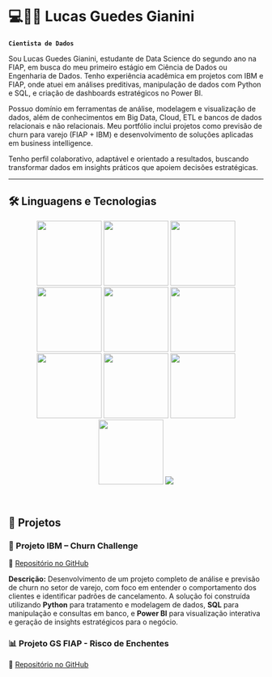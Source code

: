 # 💻👨‍💻 Lucas Guedes Gianini

**`Cientista de Dados`**

Sou Lucas Guedes Gianini, estudante de Data Science do segundo ano na FIAP, em busca do meu primeiro estágio em Ciência de Dados ou Engenharia de Dados. Tenho experiência acadêmica em projetos com IBM e FIAP, onde atuei em análises preditivas, manipulação de dados com Python e SQL, e criação de dashboards estratégicos no Power BI.

Possuo domínio em ferramentas de análise, modelagem e visualização de dados, além de conhecimentos em Big Data, Cloud, ETL e bancos de dados relacionais e não relacionais. Meu portfólio inclui projetos como previsão de churn para varejo (FIAP + IBM) e desenvolvimento de soluções aplicadas em business intelligence.

Tenho perfil colaborativo, adaptável e orientado a resultados, buscando transformar dados em insights práticos que apoiem decisões estratégicas.

---


## 🛠️ Linguagens e Tecnologias

<p align="center">
  <img src="https://img.shields.io/badge/PowerBI-F2C811?style=for-the-badge&logo=powerbi&logoColor=black" height="128"/>
  <img src="https://img.shields.io/badge/HTML5-E34F26?style=for-the-badge&logo=html5&logoColor=white" height="128"/>
  <img src="https://img.shields.io/badge/CSS3-1572B6?style=for-the-badge&logo=css3&logoColor=white" height="128"/>
  <img src="https://img.shields.io/badge/JavaScript-F7DF1E?style=for-the-badge&logo=javascript&logoColor=black" height="128"/>
  <img src="https://img.shields.io/badge/Python-3776AB?style=for-the-badge&logo=python&logoColor=white" height="128"/>
  <img src="https://img.shields.io/badge/MySQL-005C84?style=for-the-badge&logo=mysql&logoColor=white" height="128"/>
  <img src="https://img.shields.io/badge/Oracle-F80000?style=for-the-badge&logo=oracle&logoColor=white" height="128"/>
  <img src="https://img.shields.io/badge/MongoDB-47A248?style=for-the-badge&logo=mongodb&logoColor=white" height="128"/>
  <img src="https://img.shields.io/badge/Apache%20Hadoop-66CCFF?style=for-the-badge&logo=apachehadoop&logoColor=black" height="128"/>
  <img src="https://img.shields.io/badge/Apache%20Kafka-231F20?style=for-the-badge&logo=apachekafka&logoColor=white" height="128"/>
  <img src= "https://img.shields.io/badge/SQL%20DEVELOPER-5A2D82?style=for-the-badge&logo=data%3Aimage%2Fsvg%2Bxml%3Bbase64%2CPHN2ZyB4bWxucz0naHR0cDovL3d3dy53My5vcmcvMjAwMC9zdmcnIHZpZXdCb3g9JzAgMCAyNCAyNCc%2BPGVsbGlwc2UgY3g9JzEyJyBjeT0nNScgcng9JzknIHJ5PSczJyBmaWxsPSd3aGl0ZScvPjxwYXRoIGQ9J00zIDV2MTBjMCAxLjcgNCAzIDkgM3M5LTEuMyA5LTNWNScgZmlsbD0nbm9uZScgc3Ryb2tlPSd3aGl0ZScgc3Ryb2tlLXdpZHRoPScyJy8%2BPGVsbGlwc2UgY3g9JzEyJyBjeT0nMTUnIHJ4PSc5JyByeT0nMycgZmlsbD0nd2hpdGUnLz48L3N2Zz4%3D"/>
</p>




<br/> <!-- espaço embaixo dos ícones -->

## 📌 Projetos  

### 🏬 Projeto IBM – Churn Challenge  
🔗 [Repositório no GitHub](https://github.com/Gianinao/ibm-churn-challenge)  

**Descrição:** Desenvolvimento de um projeto completo de análise e previsão de churn no setor de varejo, com foco em entender o comportamento dos clientes e identificar padrões de cancelamento. A solução foi construída utilizando **Python** para tratamento e modelagem de dados, **SQL** para manipulação e consultas em banco, e **Power BI** para visualização interativa e geração de insights estratégicos para o negócio.  

### 📊 Projeto GS FIAP - Risco de Enchentes
🔗 [Repositório no GitHub](https://github.com/Gianinao/gsfiap-risco-de-enchentes) 

<br/>
